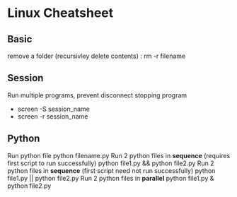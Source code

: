 # Linux Cheatsheet

## Basic
remove a folder (recursivley delete contents) : rm -r filename	

## Session 
Run multiple programs, prevent disconnect stopping program
   - screen -S session_name
   - screen -r session_name
   
## Python
Run python file
   python filename.py
Run 2 python files in **sequence** (requires first script to run successfully)
   python file1.py && python file2.py
Run 2 python files in **sequence** (first script need not run successfully)
   python file1.py || python file2.py
Run 2 python files in **parallel**
   python file1.py & python file2.py
   
